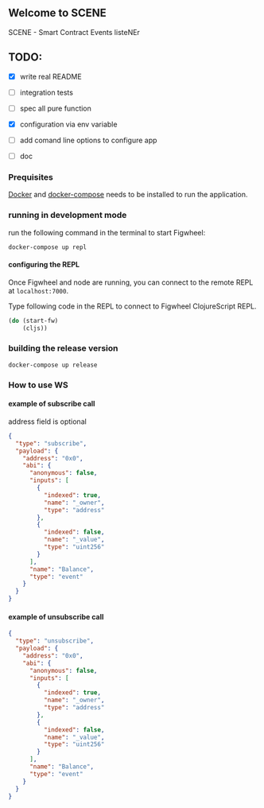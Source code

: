 ## Welcome to SCENE

SCENE - Smart Contract Events listeNEr

## TODO:

- [x] write real README
- [ ] integration tests
- [ ] spec all pure function
- [x] configuration via env variable
- [ ] add comand line options to configure app
- [ ] doc


### Prequisites

[Docker](https://docs.docker.com/engine/installation/) and [docker-compose](https://docs.docker.com/compose/install/) needs to be installed to run the application.


### running in development mode

run the following command in the terminal to start Figwheel:

```
docker-compose up repl
```


#### configuring the REPL

Once Figwheel and node are running, you can connect to the remote REPL at `localhost:7000`.

Type following code in the REPL to connect to Figwheel ClojureScript REPL.

```clojure
(do (start-fw)
    (cljs))
```


### building the release version

```
docker-compose up release
```

### How to use WS

#### example of subscribe call
address field is optional

```json
{
  "type": "subscribe",
  "payload": {
    "address": "0x0",
    "abi": {
      "anonymous": false,
      "inputs": [
        {
          "indexed": true,
          "name": "_owner",
          "type": "address"
        },
        {
          "indexed": false,
          "name": "_value",
          "type": "uint256"
        }
      ],
      "name": "Balance",
      "type": "event"
    }
  }
}
```

#### example of unsubscribe call

```json
{
  "type": "unsubscribe",
  "payload": {
    "address": "0x0",
    "abi": {
      "anonymous": false,
      "inputs": [
        {
          "indexed": true,
          "name": "_owner",
          "type": "address"
        },
        {
          "indexed": false,
          "name": "_value",
          "type": "uint256"
        }
      ],
      "name": "Balance",
      "type": "event"
    }
  }
}
```

